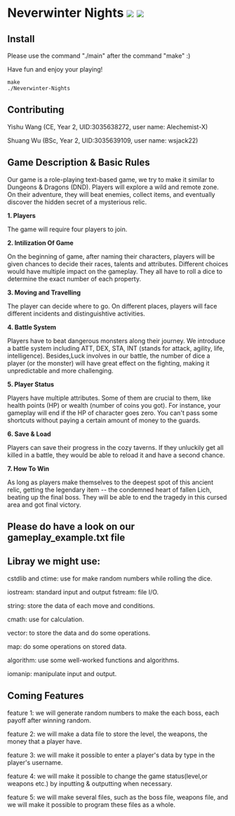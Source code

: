 # Neverwinter Nights ![](https://img.shields.io/badge/License-HKU-yellow) ![](https://img.shields.io/badge/Course-ENGG1340-blue)


## Install

Please use the command "./main" after the command "make" :)

Have fun and enjoy your playing!

```
make
./Neverwinter-Nights
```


## Contributing

Yishu Wang (CE, Year 2, UID:3035638272, user name: Alechemist-X)

Shuang Wu (BSc, Year 2, UID:3035639109, user name: wsjack22)


## Game Description & Basic Rules

Our game is a role-playing text-based game, we try to make it similar to Dungeons & Dragons (DND). Players will explore a wild and remote zone. On their adventure, they will beat enemies, collect items, and eventually discover the hidden secret of a mysterious relic.

**1. Players**

The game will require four players to join.

**2. Intilization Of Game**

On the beginning of game, after naming their characters, players will be given chances to decide their races, talents and attributes. Different choices would have multiple impact on the gameplay. They all have to roll a dice to determine the exact number of each property. 

**3. Moving and Travelling**

The player can decide where to go. On different places, players will face different incidents and distinguishtive activities.

**4. Battle System**

Players have to beat dangerous monsters along their journey. We introduce a battle system including ATT, DEX, STA, INT (stands for attack, agility, life, intelligence). Besides,Luck involves in our battle, the number of dice a player (or the monster) will have great effect on the fighting, making it unpredictable and more challenging.

**5. Player Status**

Players have multiple attributes. Some of them are crucial to them, like health points (HP) or wealth (number of coins you got). For instance, your gameplay will end if the HP of character goes zero. You can't pass some shortcuts without paying a certain amount of money to the guards.

**6. Save & Load**

Players can save their progress in the cozy taverns. If they unluckily get all killed in a battle, they would be able to reload it and have a second chance.

**7. How To Win**

As long as players make themselves to the deepest spot of this ancient relic, getting the legendary item -- the condemned heart of fallen Lich, beating up the final boss. They will be able to end the tragedy in this cursed area and got final victory.

## Please do have a look on our gameplay_example.txt file ##

## Libray we might use:

cstdlib and ctime: use for make random numbers while rolling the dice.

iostream: standard input and output fstream: file I/O.

string: store the data of each move and conditions.

cmath: use for calculation.

vector: to store the data and do some operations.

map: do some operations on stored data.

algorithm: use some well-worked functions and algorithms.

iomanip: manipulate input and output.


## Coming Features

feature 1: we will generate random numbers to make the each boss, each payoff after winning random.

feature 2: we will make a data file to store the level, the weapons, the money that a player have.

feature 3: we will make it possible to enter a player's data by type in the player's username.

feature 4: we will make it possible to change the game status(level,or weapons etc.) by inputting & outputting when necessary.

feature 5: we will make several files, such as the boss file, weapons file, and we will make it possible to program these files as a whole.
